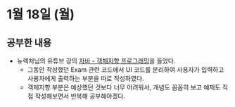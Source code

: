# 1월 18일 (월)
## 공부한 내용
- 뉴렉처님의 유튜브 강의 [자바 - 객체지향 프로그래밍](https://www.youtube.com/watch?v=edKJbYyUapk&list=PLq8wAnVUcTFV4ZjRbyGnw6T1tgmYDLM3P&index=62)을 들었다.
  - 그동안 작성했던 Exam 관련 코드에서 UI 코드를 분리하여 사용자가 입력하고 사용자에게 출력하는 부분을 따로 작성하였다.
  - 객체지향 부분은 예상했던 것보다 너무 어려워서, 개념도 꼼꼼히 보고 예제도 직접 작성해보면서 반복해 공부해야겠다.
